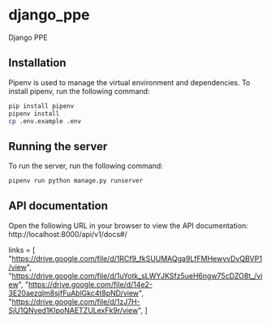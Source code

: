 # django_ppe
Django PPE

## Installation
Pipenv is used to manage the virtual environment and dependencies. To install pipenv, run the following command:
```bash
pip install pipenv
pipenv install
cp .env.example .env
```

## Running the server
To run the server, run the following command:
```bash
pipenv run python manage.py runserver
```

## API documentation
Open the following URL in your browser to view the API documentation:
http://localhost:8000/api/v1/docs#/

links = [
"https://drive.google.com/file/d/1RCf9_fkSUUMAQga9LfFMHewyvDvQBVP1/view",
"https://drive.google.com/file/d/1uYotk_sLWYJKSfz5ueH6ngw75cDZO8t_/view",
"https://drive.google.com/file/d/14e2-3E20aezqlm8sjfFuAblGkc4t8pND/view",
"https://drive.google.com/file/d/1zJ7H-SjU1QNyed1KIpoNAETZULexFk9r/view",
]
